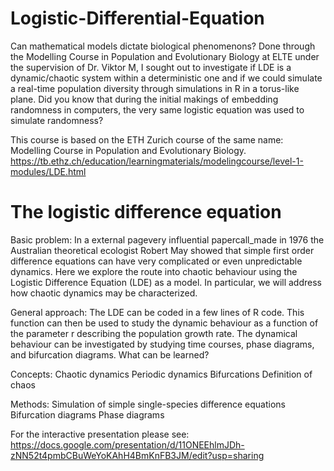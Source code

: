 # Logistic-Differential-Equation
Can mathematical models dictate biological phenomenons?
Done through the Modelling Course in Population and Evolutionary Biology at ELTE under the supervision of Dr. Viktor M, I sought out to investigate if LDE is a dynamic/chaotic system within a deterministic one and if we could simulate a real-time population diversity through simulations in R in a torus-like plane. Did you know that during the initial makings of embedding randomness in computers, the very same logistic equation was used to simulate randomness?

This course is based on the ETH Zurich course of the same name: Modelling Course in Population and Evolutionary Biology.
https://tb.ethz.ch/education/learningmaterials/modelingcourse/level-1-modules/LDE.html

# The logistic difference equation
Basic problem:
In a external pagevery influential papercall_made in 1976 the Australian theoretical ecologist Robert May showed that simple first order difference equations can have very complicated or even unpredictable dynamics. Here we explore the route into chaotic behaviour using the Logistic Difference Equation (LDE) as a model. In particular, we will address how chaotic dynamics may be characterized.

General approach:
The LDE can be coded in a few lines of R code. This function can then be used to study the dynamic behaviour as a function of the parameter r describing the population growth rate. The dynamical behaviour can be investigated by studying time courses, phase diagrams, and bifurcation diagrams.
What can be learned?

Concepts:
Chaotic dynamics
Periodic dynamics
Bifurcations
Definition of chaos

Methods:
Simulation of simple single-species difference equations
Bifurcation diagrams
Phase diagrams

For the interactive presentation please see: https://docs.google.com/presentation/d/11ONEEhlmJDh-zNN52t4pmbCBuWeYoKAhH4BmKnFB3JM/edit?usp=sharing 

